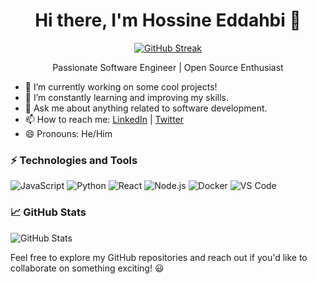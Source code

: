 <h1 align="center">Hi there, I'm Hossine Eddahbi 👋</h1>
<p align="center">
  <a href="https://github.com/hossine" target="_blank">
    <img alt="GitHub Streak" src="https://github-readme-streak-stats.herokuapp.com/?user=eddahbihossine &theme=dark" />
  </a>
</p>

<p align="center">Passionate Software Engineer | Open Source Enthusiast</p>

- 🔭 I’m currently working on some cool projects!
- 🌱 I’m constantly learning and improving my skills.
- 💬 Ask me about anything related to software development.
- 📫 How to reach me: [LinkedIn](https://www.linkedin.com/in/hossine-eddahbi/) | [Twitter](https://twitter.com/hossine)
- 😄 Pronouns: He/Him

### ⚡ Technologies and Tools

<img src="https://img.shields.io/badge/Code-JavaScript-informational?style=flat&logo=javascript&color=F7DF1E" alt="JavaScript">
<img src="https://img.shields.io/badge/Code-Python-informational?style=flat&logo=python&color=3776AB" alt="Python">
<img src="https://img.shields.io/badge/Code-React-informational?style=flat&logo=react&color=61DAFB" alt="React">
<img src="https://img.shields.io/badge/Code-Node.js-informational?style=flat&logo=node.js&color=339933" alt="Node.js">
<img src="https://img.shields.io/badge/Tools-Docker-informational?style=flat&logo=docker&color=2496ED" alt="Docker">
<img src="https://img.shields.io/badge/Editor-VSCode-informational?style=flat&logo=visual-studio-code&color=007ACC" alt="VS Code">

### 📈 GitHub Stats

![GitHub Stats](https://github-readme-stats.vercel.app/api?username=eddahbihossine&show_icons=true&theme=dark)


Feel free to explore my GitHub repositories and reach out if you'd like to collaborate on something exciting! 😃

